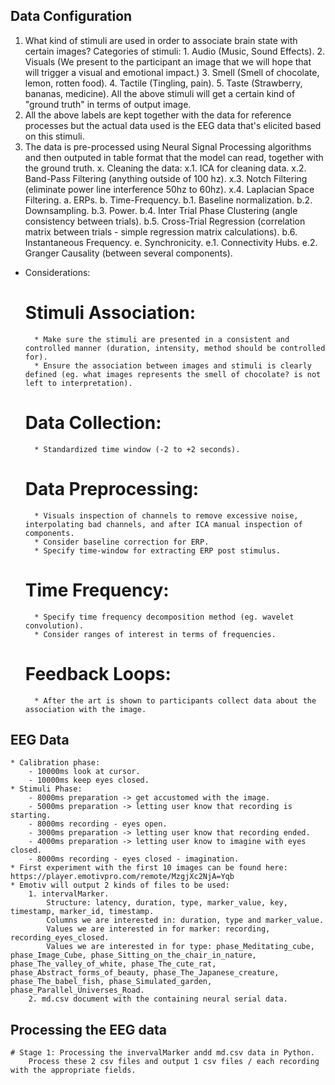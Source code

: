 ## Data Configuration
1. What kind of stimuli are used in order to associate brain state with certain images?
    Categories of stimuli:
        1. Audio (Music, Sound Effects).
        2. Visuals (We present to the participant an image that we will hope that will trigger a visual and emotional impact.)
        3. Smell (Smell of chocolate, lemon, rotten food).
        4. Tactile (Tingling, pain).
        5. Taste (Strawberry, bananas, medicine).
    All the above stimuli will get a certain kind of "ground truth" in terms of output image.
2. All the above labels are kept together with the data for reference processes but the actual data used is the EEG data that's elicited based on this stimuli.
3. The data is pre-processed using Neural Signal Processing algorithms and then outputed in table format that the model can read, together with the ground truth.
    x. Cleaning the data:
        x.1. ICA for cleaning data.
        x.2. Band-Pass Filtering (anything outside of 100 hz).
        x.3. Notch Filtering (eliminate power line interference 50hz to 60hz).
        x.4. Laplacian Space Filtering.
    a. ERPs.
    b. Time-Frequency.
        b.1. Baseline normalization.
        b.2. Downsampling.
        b.3. Power.
        b.4. Inter Trial Phase Clustering (angle consistency between trials).
        b.5. Cross-Trial Regression (correlation matrix between trials - simple regression matrix calculations).
        b.6. Instantaneous Frequency.
    e. Synchronicity.
        e.1. Connectivity Hubs.
        e.2. Granger Causality (between several components).

* Considerations:
    # Stimuli Association:
        * Make sure the stimuli are presented in a consistent and controlled manner (duration, intensity, method should be controlled for).
        * Ensure the association between images and stimuli is clearly defined (eg. what images represents the smell of chocolate? is not left to interpretation).
    # Data Collection:
        * Standardized time window (-2 to +2 seconds).
    # Data Preprocessing:
        * Visuals inspection of channels to remove excessive noise, interpolating bad channels, and after ICA manual inspection of components.
        * Consider baseline correction for ERP.
        * Specify time-window for extracting ERP post stimulus.
    # Time Frequency:
        * Specify time frequency decomposition method (eg. wavelet convolution).
        * Consider ranges of interest in terms of frequencies.
    # Feedback Loops:
        * After the art is shown to participants collect data about the association with the image.

## EEG Data
    * Calibration phase:
        - 10000ms look at cursor.
        - 10000ms keep eyes closed.
    * Stimuli Phase:
        - 8000ms preparation -> get accustomed with the image.
        - 5000ms preparation -> letting user know that recording is starting.
        - 8000ms recording - eyes open.
        - 3000ms preparation -> letting user know that recording ended.
        - 4000ms preparation -> letting user know to imagine with eyes closed.
        - 8000ms recording - eyes closed - imagination.
    * First experiment with the first 10 images can be found here: https://player.emotivpro.com/remote/MzgjXc2NjA=Yqb
    * Emotiv will output 2 kinds of files to be used:
        1. intervalMarker.
            Structure: latency, duration, type, marker_value, key, timestamp, marker_id, timestamp.
            Columns we are interested in: duration, type and marker_value.
            Values we are interested in for marker: recording, recording_eyes_closed.
            Values we are interested in for type: phase_Meditating_cube, phase_Image_Cube, phase_Sitting_on_the_chair_in_nature, phase_The_valley_of_white, phase_The_cute_rat, phase_Abstract_forms_of_beauty, phase_The_Japanese_creature, phase_The_babel_fish, phase_Simulated_garden, phase_Parallel_Universes_Road.
        2. md.csv document with the containing neural serial data.
## Processing the EEG data
    # Stage 1: Processing the invervalMarker andd md.csv data in Python.
        Process these 2 csv files and output 1 csv files / each recording with the appropriate fields.

